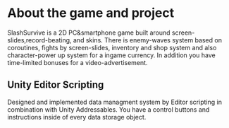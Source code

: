 # About the game and project
SlashSurvive is a 2D PC&smartphone game built around screen-slides,record-beating, and skins. There is enemy-waves system based on coroutines, fights by screen-slides, inventory and shop system and also character-power up system for a ingame currency. In addition you have time-limited bonuses for a video-advertisement.
## Unity Editor Scripting
Designed and implemented data managment system by Editor scripting in combination with Unity Addressables. You have a control buttons and instructions inside of every data storage object.
